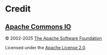 # Credit

## [Apache Commons IO][commons-io]

&copy; 2002-2025 [The Apache Software Foundation][apache]

Licensed under the [Apache License 2.0][commons-io-license].

<!-- Link aliases -->

[commons-io]: https://commons.apache.org/proper/commons-io/
[apache]: https://www.apache.org/
[commons-io-license]: https://github.com/apache/commons-io/blob/c832eb20796b25d8ee2437a8663616b1112cd7bd/LICENSE.txt
